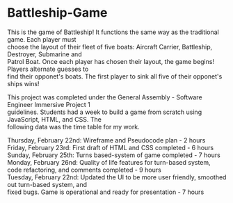 # Battleship-Game

This is the game of Battleship! It functions the same way as the traditional game.  Each player must <br /> choose the layout of their fleet of five boats: Aircraft Carrier, Battleship, Destroyer, Submarine and <br /> 
Patrol Boat.  Once each player has chosen their layout, the game begins!  Players alternate guesses to <br /> 
find their opponet's boats.  The first player to sink all five of their opponet's ships wins! <br /> 

This project was completed under the General Assembly - Software Engineer Immersive Project 1 <br /> 
guidelines.  Students had a week to build a game from scratch using JavaScript, HTML, and CSS.  The <br /> 
following data was the time table for my work.

Thursday, February 22nd: Wireframe and Pseudocode plan - 2 hours <br /> 
Friday, February 23rd: First draft of HTML and CSS completed - 6 hours <br /> 
Sunday, February 25th: Turns based-system of game completed - 7 hours <br /> 
Monday, February 26nd: Quality of life features for turn-based system, code refactoring, and comments completed - 9 hours <br /> 
Tuesday, February 22nd: Updated the UI to be more user friendly, smoothed out turn-based system, and <br /> fixed bugs.  Game is operational and ready for presentation - 7 hours 